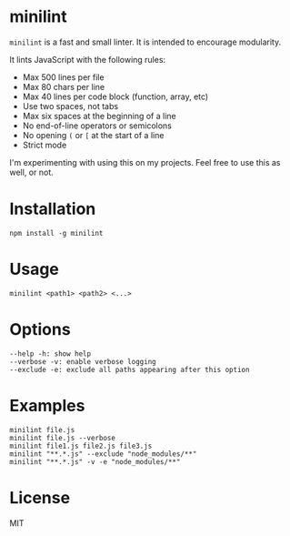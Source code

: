 minilint
========

`minilint` is a fast and small linter.
It is intended to encourage modularity.

It lints JavaScript with the following rules:

  * Max 500 lines per file
  * Max 80 chars per line
  * Max 40 lines per code block (function, array, etc)
  * Use two spaces, not tabs
  * Max six spaces at the beginning of a line
  * No end-of-line operators or semicolons
  * No opening `(` or `[` at the start of a line
  * Strict mode

I'm experimenting with using this on my projects.
Feel free to use this as well, or not.

Installation
============

    npm install -g minilint

Usage
=====

    minilint <path1> <path2> <...>

Options
=======

    --help -h: show help
    --verbose -v: enable verbose logging
    --exclude -e: exclude all paths appearing after this option

Examples
========

    minilint file.js
    minilint file.js --verbose
    minilint file1.js file2.js file3.js
    minilint "**.*.js" --exclude "node_modules/**"
    minilint "**.*.js" -v -e "node_modules/**"

License
=======

MIT
